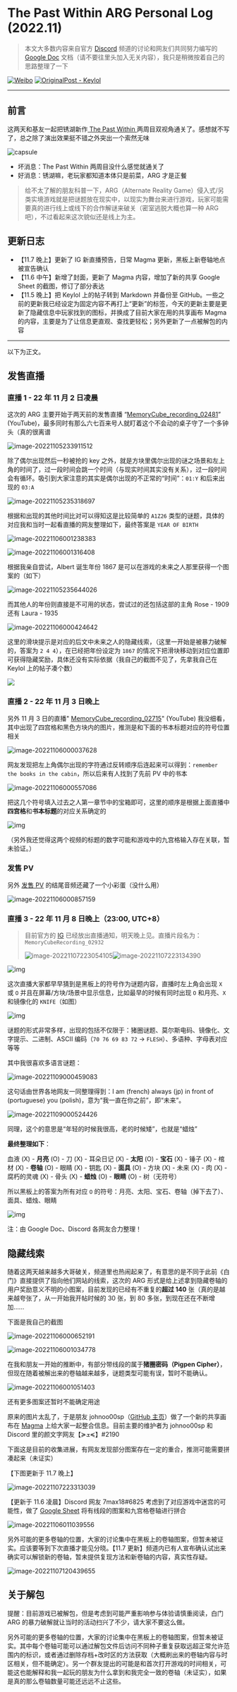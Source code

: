 # The Past Within ARG Personal Log (2022.11)

> 本文大多数内容来自官方 [Discord](https://discord.gg/rustylake) 频道的讨论和网友们共同努力编写的 [Google Doc](https://docs.google.com/document/d/1fGphzv33aRPH6_WK8zP5IYJBEzkdUZSXa_R8FQ6BsrE/edit#heading=h.un7wowf08xbo) 文档（请不要往里头加入无关内容），我只是稍微按着自己的思路整理了一下

[![Weibo](https://img.shields.io/badge/Contact-Weibo-cf3d36)](https://weibo.com/u/2302207062) [![OriginalPost - Keylol](https://img.shields.io/badge/OriginalPost-Keylol-66bbff)](https://keylol.com/t850325-1-1) 

---



## 前言

这两天和基友一起把锈湖新作[ The Past Within ](https://keylol.com/go.php?url=https://store.steampowered.com/app/1515210/The_Past_Within/) 两周目双视角通关了。感想就不写了，总之除了演出效果挺不错之外突出一个索然无味

![capsule](https://cdn.cloudflare.steamstatic.com/steam/apps/1515210/header.jpg?t=1636730573)

- 坏消息：The Past Within 两周目没什么感觉就通关了
- 好消息：锈湖嘛，老玩家都知道本体只是前菜，ARG 才是正餐

> 给不太了解的朋友科普一下，ARG（Alternate Reality  Game）侵入式/另类实境游戏就是把谜题放在现实中，以现实为舞台来进行游戏，玩家可能需要真的进行线上或线下的合作解谜来破关（密室逃脱大概也算一种 ARG 吧），不过看起来这次貌似还是线上为主。



## 更新日志

- 【11.7 晚上】更新了 IG 新直播预告，日常 Magma 更新，黑板上新卷轴地点被宣告确认
- 【11.6 中午】新增了封面，更新了 Magma 内容，增加了新的共享 Google Sheet 的截图，修订了部分表达
- 【11.5 晚上】把 Keylol 上的帖子转到 Markdown 并备份至 GitHub。一些之前的更新我已经设定为固定内容不再打上“更新”的标签，今天的更新主要是更新了隐藏信息中玩家找到的图标，并换成了目前大家在用的共享画布 Magma 的内容，主要是为了让信息更直观、查找更轻松；另外更新了一点被解包的内容



---



以下为正文。

## 发售直播

### 直播 1 - 22 年 11 月 2 日凌晨

这次的 ARG 主要开始于两天前的发售直播 “[MemoryCube_recording_02481](https://www.youtube.com/watch?v=HMV3Iep_gCU)” (YouTube)，最多同时有那么六七百来号人就盯着这个不会动的桌子守了一个多钟头（真的很离谱

![image-20221105233911512](https://raw.githubusercontent.com/Nikucyan/ARG/main/Images/image-20221105233911512.png)

除了偶尔出现然后一秒被抢的 key 之外，就是方块里偶尔出现的谜之场景和左上角的时间了，过一段时间会跳一个时间（与现实时间其实没有关系），过一段时间会有循环。吸引到大家注意的其实是偶尔出现的不正常的“时间”：`01:Y` 和后来出现的 `03:A`

![image-20221105235318697](https://raw.githubusercontent.com/Nikucyan/ARG/main/Images/image-20221105235318697.png)

根据和出现的其他时间比对可以得知这是比较简单的 `A1Z26` 类型的谜题，具体的对应我和当时一起看直播的网友整理如下，最终答案是 `YEAR OF BIRTH`

![image-20221106001238383](https://raw.githubusercontent.com/Nikucyan/ARG/main/Images/image-20221106001238383.png)

![image-20221106001316408](https://raw.githubusercontent.com/Nikucyan/ARG/main/Images/image-20221106001316408.png)

根据我亲自尝试，Albert 诞生年份 1867 是可以在游戏的未来之人那里获得一个图案的（如下）

![image-20221105235644026](https://raw.githubusercontent.com/Nikucyan/ARG/main/Images/image-20221105235644026.png)

而其他人的年份则直接是不可用的状态，尝试过的还包括这部的主角 Rose - 1909 还有 Laura - 1935

![image-20221106000424642](https://raw.githubusercontent.com/Nikucyan/ARG/main/Images/image-20221106000424642.png)

这里的滑块提示是对应的后文中未来之人的隐藏线索，（这里一开始是被暴力破解的，答案为 `2 4 4`），在已经把年份设定为 `1867` 的情况下把滑块移动到对应位置即可获得隐藏奖励，具体还没有实际依据（我自己的截图不见了，先拿我自己在 Keylol 上的帖子凑个数）

![](https://blob.keylol.com/forum/202211/04/111008hnliwjiblmzqnwqb.png?a=a)



### 直播 2 - 22 年 11 月 3 日晚上

另外 11 月 3 日的直播" [MemoryCube_recording_02715](https://www.youtube.com/watch?v=MP-Mnv8Ak_0&t=1s)" (YouTube) 我没细看，其中出现了四宫格和黑色方块内的图片，推测是和下面的书本标题对应的符号位置相关

![image-20221106000037628](https://raw.githubusercontent.com/Nikucyan/ARG/main/Images/image-20221106000037628.png)

网友发现把左上角偶尔出现的字符通过反转顺序后连起来可以得到：`remember the books in the cabin`，所以后来有人找到了先前 PV 中的书本

![image-20221106000557086](https://raw.githubusercontent.com/Nikucyan/ARG/main/Images/image-20221106000557086.png)

把这几个符号填入过去之人第一章节中的宝箱即可，这里的顺序是根据上面直播中**四宫格**和**书本标题**的对应关系确定的

![img](https://raw.githubusercontent.com/Nikucyan/ARG/main/Images/1667656260168.jpg)

（另外我还觉得这两个视频的标题的数字可能和游戏中的九宫格输入存在关联，暂未验证。）



### 发售 PV

另外 [发售 PV](https://www.youtube.com/watch?v=ciHSSEQsQvk) 的结尾音频还藏了一个小彩蛋（没什么用）

![image-20221106000857159](https://raw.githubusercontent.com/Nikucyan/ARG/main/Images/image-20221106000857159.png)



### 直播 3 - 22 年 11 月 8 日晚上（23:00, UTC+8）

> 目前官方的 [IG](https://www.instagram.com/p/CkqatFosYc0/) 已经放出直播通知，明天晚上见。直播片段名为：`MemoryCubeRecording_02932`
>
> ![image-20221107223054105](https://raw.githubusercontent.com/Nikucyan/ARG/main/Images/image-20221107223054105.png)![image-20221107223134390](https://raw.githubusercontent.com/Nikucyan/ARG/main/Images/image-20221107223134390.png)

![img](https://raw.githubusercontent.com/Nikucyan/ARG/main/Images/L5iyBK3300-eCuNHSwvv-RjSb--4bz-rc5vCnrX2awYjHEe7QefLs3Q85osPD1C5KvgHhRXXfYF197k3em3z5xstmCGm5by1P-mEnf5qiR7sWjXRwi0iq3j3d_SrMmFMFvlN_p_znaan87duoNePsIteyRV6Yk3YUwoo86Lm_ETtH1G8Gdg6K4g1h8sXBQ)

这次直播大家都早早猜到是黑板上的符号作为谜题内容，直播时左上角会出现 `X` 或 `O` 并且在屏幕/方块/场景中显示信息，比如最早的时候有同时出现 `O` 和月亮、`X` 和镜像化的 `KNIFE`（如图）

![img](https://raw.githubusercontent.com/Nikucyan/ARG/main/Images/uVrsSskXa68VnAKNGFl4hdvwGQ4IDPCLTHWbmE21XC50QPNl9djobAQwJ6mh8LPKvTZZIV8HWOZDwNkHFGCok09kUANa5DflgWGeyXjUKaeD2wAWU445ldIQakihjQT_ftyZLfSDUPg4Kni8kVRuDcKeK7zpYaclMWqE1aEJD9ml7h-_NPeCYj7jAS-7xQ)

谜题的形式非常多样，出现的包括不仅限于：猪圈谜题、莫尔斯电码、镜像化、文字提示、二进制、ASCII 编码（`70 76 69 83 72` -> `FLESH`）、多语种、字母表对应等等

其中我很喜欢多语言谜题：

![image-20221109000459083](https://raw.githubusercontent.com/Nikucyan/ARG/main/Images/image-20221109000459083.png)

这句话由世界各地网友一同整理得到：I am (french) always (jp) in front of (portuguese) you (polish)，意为“我一直在你之前”，即“未来”。

![image-20221109000524426](https://raw.githubusercontent.com/Nikucyan/ARG/main/Images/image-20221109000524426.png)

同理，这个的意思是“年轻的时候我很高，老的时候矮”，也就是“蜡烛”

**最终整理如下**：

血液 (X) - **月亮** (O) - 刀 (X) - 耳朵日记 (X) - **太阳** (O) - **宝石** (X) -  锤子 (X) - 棺材 (X) - **卷轴** (O) - 眼睛 (X) - 钥匙 (X) - **面具** (O) - 方块 (X) - 未来 (X) - 肉 (X) - 腐朽的灵魂 (X) - 骨头 (X) - **蜡烛** (O) - **眼睛** (O)  - 树（无符号）

所以黑板上的答案为所有对应 `O` 的符号：月亮、太阳、宝石、卷轴（掉下去了）、面具、蜡烛、眼睛

![img](https://raw.githubusercontent.com/Nikucyan/ARG/main/Images/image.png)

注：由 Google Doc、Discord 各网友合力整理！



## 隐藏线索

随着这两天越来越多大哥破关，频道里也热闹起来了，有意思的是不同于此前《白门》直接提供了指向他们网站的线索，这次的 ARG 形式是给上述拿到隐藏卷轴的用户奖励意义不明的小图案，目前发现的已经有不重复的**超过 140** 张（真的是越来越夸张了，从一开始我开帖时候的 30 张，到 80 多张，到现在还在不断增加……

下面是我自己的截图

![image-20221106000652191](https://raw.githubusercontent.com/Nikucyan/ARG/main/Images/image-20221106000652191.png)

![image-20221106001034778](https://raw.githubusercontent.com/Nikucyan/ARG/main/Images/image-20221106001034778.png)



在我和朋友一开始的推断中，有部分带线段的属于**猪圈密码（Pigpen Cipher）**，但现在随着被解出来的卷轴越来越多，谜题类型可能有误，暂时不能确认。

![image-20221106001051403](https://raw.githubusercontent.com/Nikucyan/ARG/main/Images/image-20221106001051403.png)

还有更多图案还暂时不能确定用途

原来的图片太乱了，于是朋友 johnoo00sp（[GitHub 主页](https://github.com/bdcformpara)）做了一个新的共享画布在 [Magma](https://magma.com/d/oLLEFJjqT6) 上给大家一起整合信息。目前主要的维护者为 johnoo00sp 和 Discord 里的颜文字网友【≽ܫ≼】#2190

下面这是目前的收集进展，有网友发现部分图案存在一定的重合，推测可能需要拼凑起来（未证实）

【下图更新于 11.7 晚上】

![image-20221107223313039](https://raw.githubusercontent.com/Nikucyan/ARG/main/Images/image-20221107223313039.png)



【更新于 11.6 凌晨】Discord 网友 7max18#6825 考虑到了对应游戏中迷宫的可能性，做了 [Google Sheet](https://docs.google.com/spreadsheets/d/1f12itYCio9_KC9TwGwqowjLvCStxCoB7MYOVNcOrEP8/edit?usp=sharing) 将有线段的图案和九宫格卷轴进行拼合

![image-20221106011039556](https://raw.githubusercontent.com/Nikucyan/ARG/main/Images/image-20221106011039556.png)



另外可能的更多卷轴的位置，大家的讨论集中在黑板上的卷轴图案，但暂未被证实。应该要等到下次直播才能见分晓。【11.7 更新】频道内已有人宣布确认试出来确实可以解锁新的卷轴，暂未提供复现方法和新卷轴的内容，真实性存疑。

![image-20221107120439655](https://raw.githubusercontent.com/Nikucyan/ARG/main/Images/image-20221107120439655.png)



## 关于解包

提醒：目前游戏已被解包，但是考虑到可能严重影响参与体验请慎重阅读，白门 ARG 的暴力破解就让当时的活动扫兴了不少，请大家不要这么做。

另外可能的更多卷轴的位置，大家的讨论集中在黑板上的卷轴图案，但暂未被证实。其中每个卷轴可能可以通过解包文件后访问不同种子重复获取远超正常允许范围内的标识，或者通过删除存档+改时区的方法获取（大概刷出来的卷轴内容与时区相关，但不能确定）。另一个群友提出的可能是和首次打开游戏的时间相关，可能这也能解释和我一起玩的朋友为什么拿到和我完全一致的卷轴（未证实），如果是真的那么卷轴数量可能还远远不止这些。
